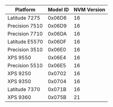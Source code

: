 | Platform       | Model ID | NVM Version |
|----------------|----------|-------------|
| Latitude 7275  | 0x06D6   | 16          |
| Precision 7510 | 0x06D9   | 16          |
| Precision 7710 | 0x06DA   | 16          |
| Latitude E5570 | 0x06DF   | 16          |
| Precision 3510 | 0x06E0   | 16          |
| XPS 9550       | 0x06E4   | 16          |
| Precision 5510 | 0x06E5   | 16          |
| XPS 9250       | 0x0702   | 16          |
| XPS 9350       | 0x0704   | 16          |
| Latitude 7370  | 0x071B   | 16          |
| XPS 9360       | 0x075B   | 21          |
